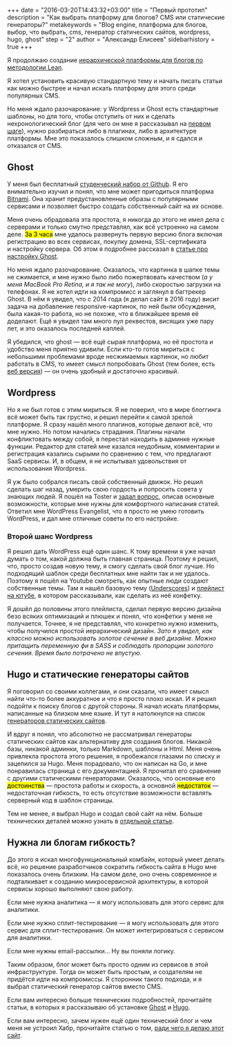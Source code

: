 +++
date = "2016-03-20T14:43:32+03:00"
title = "Первый прототип"
description = "Как выбрать платформу для блогов? CMS или статические генераторы?"
metakeywords = "Blog engine, платформа для блогов, выбор, что выбрать, cms, генератор статических сайтов, wordpress, hugo, ghost"
step = "2"
author = "Александр Елисеев"
sidebarhistory = true
+++

Я продолжаю создание [иерархической платформы для блогов по методологии Lean](https://lis.press/lispress/1-hypothesis/).

Я хотел установить красивую стандартную тему и начать писать статьи как можно быстрее и начал искать платформу для этого среди популярных CMS.

Но меня ждало разочарование: у Wordpress и Ghost есть стандартные шаблоны, но для того, чтобы отступить от них и сделать нехронологический блог (для чего он мне я рассказывал на [первом шаге](https://lis.press/lispress/1-hypothesis/)), нужно разбираться либо в плагинах, либо в архитектуре платформы. Мне это показалось слишком сложным, и я сдался и отказался от CMS.

## Ghost

У меня был бесплатный [студенческий набор от Github](https://edu.github.com/). Я его внимательно изучил и понял, что мне может пригодиться платформа [Bitnami](https://bitnami.com/). Она хранит предустановленные образы с популярными сервисами и позволяет быстро создать собственный сайт на их основе.

Меня очень обрадовала эта простота, я никогда до этого не имел дела с серверами и только смутно представлял, как всё устроенно на самом деле. <mark>За 3 часа</mark> мне удалось развернуть первую версию блога включая регистрацию во всех сервисах, покупку домена, SSL-сертификата и настройку сервера. Об этом я подробнее рассказал в [статье про настройку Ghost](https://lis.press/lispress/2.1-ghost/).

Но меня ждало разочарование. Оказалось, что картинка в шапке темы не сжимается, и мне нужно было либо пожертвовать качеством (_а у меня MacBook Pro Retina, и я так не могу_), либо скоростью загрузки на телефонах. Я не хотел идти на компромисс и заглянул в багтрекер Ghost. В нём я увидел, что с 2014 года (я делал сайт в 2016 году) висит задача на добавление responsive-картинок, по ней были обсуждения, была какая-то работа, но не похоже, что в ближайшее время её доделают. Ещё я увидел там много пул реквестов, висящих уже пару лет, и это оказалось последней каплей.

Я убедился, что ghost — всё ещё сырая платформа, но её простота и удобство меня приятно удивили. Если кто-то готов мириться с небольшими проблемами вроде несжимаемых картинок, но любит работать в CMS, то имеет смысл попробовать Ghost (тем более, есть [веб версия](https://ghost.org/)) — он очень удобный и достаточно красивый.


## Wordpress

Но я не был готов с этим мириться. Я не поверил, что в мире блоггинга всё может быть так грустно, и решил перейти к самой зрелой платформе. Я сразу нашёл много плагинов, которые делают всё, что мне нужно. Но потом начались страдания. Плагины начали конфликтовать между собой, я перестал находить в админке нужные функции. Редактор для статей мне казался неудобным, комментарии и регистрация казались сырыми по сравнению с тем, что предлагают SaaS сервисы. И, в общем, я не испытывал удовольствия от использования Wordpress.

Я уж было собрался писать свой собственный движок. Но решил сделать шаг назад, умерить свою гордость и попросить совета у знающих людей. Я пошёл на Toster и [задал вопрос](https://toster.ru/q/298193), описав основные возможности, которые мне нужны для комфортного написания статей. Ответил мне WordPress Evangelist, что я просто не умею готовить WordPress, и дал мне отличные советы по его настройке.

### Второй шанс Wordpress

Я решил дать WordPress ещё один шанс. К тому времени я уже начал думать о том, какой должна быть главная страница. Поэтому я решил, что, просто создав новую тему, я смогу сделать свой блог лучше. Но подходящий шаблон среди бесплатных мне найти так и не удалось. Поэтому я пошёл на Youtube смотреть, как опытные люди создают собственные темы. Там я нашёл базовую тему ([Underscores](http://underscores.me/)) и [плейлист на ютубе](https://www.youtube.com/watch?v=Wna3T3NM9Hw&list=PL6qJ-RZM6C5TUoOt3NLkgfZS1OIks0wPN), в котором рассказывали, как сделать из неё конфетку.

Я дошёл до половины этого плейлиста, сделал первую версию дизайна безо всяких оптимизаций и плюшек и понял, что конфетки у меня не получается. Точнее, я не представлял, что конкретно нужно изменить, чтобы получился простой иерархический дизайн. _Зато я увидел, как классно можно использовать золотое сечение в веб дизайне. Можно притащить переменную фи в SASS и соблюдать пропорции золотого сечения. Время было потрачено не впустую._

## Hugo и статические генераторы сайтов

Я поговорил со своими коллегами, и они сказали, что имеет смысл найти что-то более аккуратное и что я просто плохо искал. И я решил подойти к поиску блогов с другой стороны. Я начал искать платформы, написанные на близком мне языке. И тут я натолкнулся на список [генераторов статических сайтов](https://www.staticgen.com/). 

И вдруг я понял, что абсолютно не рассматривал генераторы статических сайтов как альтернативу для создания блогов. Никакой базы, никакой админки, только Markdown, шаблоны и Html. Меня очень привлекла простота этого решения, я пробежался глазами по списку и зацепился за Hugo. Меня порадовало, что он написан на Go, и мне понравилась страница с его документацией. Я прочитал его сравнение с другими статическими генераторами. Оказалось, что основные его <mark>достоинства</mark> — простота работы и скорость, а основной <mark>недостаток</mark> — недостаточная гибкость, то есть отсутствие возможности вставлять серверный код в шаблон страницы.

Тем не менее, я выбрал Hugo и создал свой сайт на нём. Больше технических деталей можно узнать в [отдельной статье](https://lis.press/lispress/2.2-hugo/).

## Нужна ли блогам гибкость?

До этого я искал многофункциональный комбайн, который умеет делать всё, но решение разработчиков сократить гибкость сайта в Hugo мне показалось очень близким. На самом деле, оно очень современное и подталкивает к созданию микросервисной архитектуры, в которой сервисы хорошо выполняют свою работу.

Если мне нужна аналитика — я могу использовать для этого сервис для аналитики.

Если мне нужно сплит-тестирование — я могу использовать для этого сервис для сплит-тестирования. Он может интегрироваться с сервисом для аналитики.

Если мне нужны email-рассылки... Ну вы поняли логику.

Таким образом, блог может быть просто одним из сервисов в этой инфраструктуре. Тогда он может быть простым, и создателям не придётся идти на компромиссы. Я сторонник такого подхода, и я выбрал статический генератор сайтов вместо CMS.

Если вам интересно больше технических подробностей, прочитайте статьи, в которых я рассказываю об установке [Ghost](https://lis.press/lispress/2.1-ghost/) и [Hugo](https://lis.press/lispress/2.2-hugo/).

Если вам интересно, зачем нужен ещё один технический блог и чем меня не устроил Хабр, прочитайте статью о том, [ради чего я делаю этот сайт](https://lis.press/lispress/1-hypothesis/).